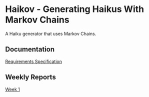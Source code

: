 # Haikov - Generating Haikus With Markov Chains

A Haiku generator that uses Markov Chains.

## Documentation

[Requirements Specification](https://github.com/picada/tiralabra-markov-generator/blob/main/documentation/requirement_specification.md)

## Weekly Reports

[Week 1](https://github.com/picada/tiralabra-markov-generator/blob/main/documentation/weekly_report_1.md)
